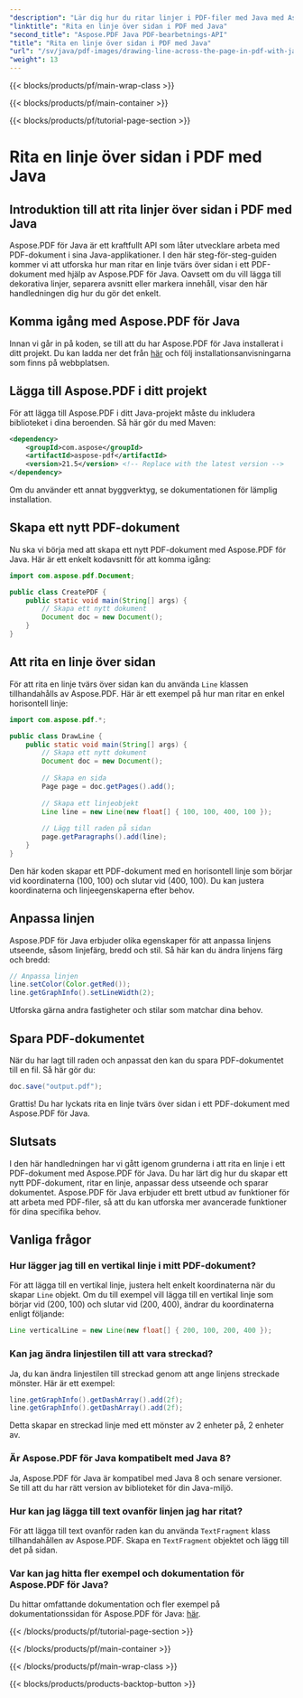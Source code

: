 ```yaml
---
"description": "Lär dig hur du ritar linjer i PDF-filer med Java med Aspose.PDF för Java. Steg-för-steg-guide med källkod för PDF-linjeteckning."
"linktitle": "Rita en linje över sidan i PDF med Java"
"second_title": "Aspose.PDF Java PDF-bearbetnings-API"
"title": "Rita en linje över sidan i PDF med Java"
"url": "/sv/java/pdf-images/drawing-line-across-the-page-in-pdf-with-java/"
"weight": 13
---
```


{{< blocks/products/pf/main-wrap-class >}}

{{< blocks/products/pf/main-container >}}

{{< blocks/products/pf/tutorial-page-section >}}

# Rita en linje över sidan i PDF med Java


## Introduktion till att rita linjer över sidan i PDF med Java

Aspose.PDF för Java är ett kraftfullt API som låter utvecklare arbeta med PDF-dokument i sina Java-applikationer. I den här steg-för-steg-guiden kommer vi att utforska hur man ritar en linje tvärs över sidan i ett PDF-dokument med hjälp av Aspose.PDF för Java. Oavsett om du vill lägga till dekorativa linjer, separera avsnitt eller markera innehåll, visar den här handledningen dig hur du gör det enkelt.

## Komma igång med Aspose.PDF för Java

Innan vi går in på koden, se till att du har Aspose.PDF för Java installerat i ditt projekt. Du kan ladda ner det från [här](https://releases.aspose.com/pdf/java/) och följ installationsanvisningarna som finns på webbplatsen.

## Lägga till Aspose.PDF i ditt projekt

För att lägga till Aspose.PDF i ditt Java-projekt måste du inkludera biblioteket i dina beroenden. Så här gör du med Maven:

```xml
<dependency>
    <groupId>com.aspose</groupId>
    <artifactId>aspose-pdf</artifactId>
    <version>21.5</version> <!-- Replace with the latest version -->
</dependency>
```

Om du använder ett annat byggverktyg, se dokumentationen för lämplig installation.

## Skapa ett nytt PDF-dokument

Nu ska vi börja med att skapa ett nytt PDF-dokument med Aspose.PDF för Java. Här är ett enkelt kodavsnitt för att komma igång:

```java
import com.aspose.pdf.Document;

public class CreatePDF {
    public static void main(String[] args) {
        // Skapa ett nytt dokument
        Document doc = new Document();
    }
}
```

## Att rita en linje över sidan

För att rita en linje tvärs över sidan kan du använda `Line` klassen tillhandahålls av Aspose.PDF. Här är ett exempel på hur man ritar en enkel horisontell linje:

```java
import com.aspose.pdf.*;

public class DrawLine {
    public static void main(String[] args) {
        // Skapa ett nytt dokument
        Document doc = new Document();
        
        // Skapa en sida
        Page page = doc.getPages().add();
        
        // Skapa ett linjeobjekt
        Line line = new Line(new float[] { 100, 100, 400, 100 });
        
        // Lägg till raden på sidan
        page.getParagraphs().add(line);
    }
}
```

Den här koden skapar ett PDF-dokument med en horisontell linje som börjar vid koordinaterna (100, 100) och slutar vid (400, 100). Du kan justera koordinaterna och linjeegenskaperna efter behov.

## Anpassa linjen

Aspose.PDF för Java erbjuder olika egenskaper för att anpassa linjens utseende, såsom linjefärg, bredd och stil. Så här kan du ändra linjens färg och bredd:

```java
// Anpassa linjen
line.setColor(Color.getRed());
line.getGraphInfo().setLineWidth(2);
```

Utforska gärna andra fastigheter och stilar som matchar dina behov.

## Spara PDF-dokumentet

När du har lagt till raden och anpassat den kan du spara PDF-dokumentet till en fil. Så här gör du:

```java
doc.save("output.pdf");
```

Grattis! Du har lyckats rita en linje tvärs över sidan i ett PDF-dokument med Aspose.PDF för Java.

## Slutsats

I den här handledningen har vi gått igenom grunderna i att rita en linje i ett PDF-dokument med Aspose.PDF för Java. Du har lärt dig hur du skapar ett nytt PDF-dokument, ritar en linje, anpassar dess utseende och sparar dokumentet. Aspose.PDF för Java erbjuder ett brett utbud av funktioner för att arbeta med PDF-filer, så att du kan utforska mer avancerade funktioner för dina specifika behov.

## Vanliga frågor

### Hur lägger jag till en vertikal linje i mitt PDF-dokument?

För att lägga till en vertikal linje, justera helt enkelt koordinaterna när du skapar `Line` objekt. Om du till exempel vill lägga till en vertikal linje som börjar vid (200, 100) och slutar vid (200, 400), ändrar du koordinaterna enligt följande:

```java
Line verticalLine = new Line(new float[] { 200, 100, 200, 400 });
```

### Kan jag ändra linjestilen till att vara streckad?

Ja, du kan ändra linjestilen till streckad genom att ange linjens streckade mönster. Här är ett exempel:

```java
line.getGraphInfo().getDashArray().add(2f);
line.getGraphInfo().getDashArray().add(2f);
```

Detta skapar en streckad linje med ett mönster av 2 enheter på, 2 enheter av.

### Är Aspose.PDF för Java kompatibelt med Java 8?

Ja, Aspose.PDF för Java är kompatibel med Java 8 och senare versioner. Se till att du har rätt version av biblioteket för din Java-miljö.

### Hur kan jag lägga till text ovanför linjen jag har ritat?

För att lägga till text ovanför raden kan du använda `TextFragment` klass tillhandahållen av Aspose.PDF. Skapa en `TextFragment` objektet och lägg till det på sidan.

### Var kan jag hitta fler exempel och dokumentation för Aspose.PDF för Java?

Du hittar omfattande dokumentation och fler exempel på dokumentationssidan för Aspose.PDF för Java: [här](https://reference.aspose.com/pdf/java/).

{{< /blocks/products/pf/tutorial-page-section >}}

{{< /blocks/products/pf/main-container >}}

{{< /blocks/products/pf/main-wrap-class >}}

{{< blocks/products/products-backtop-button >}}